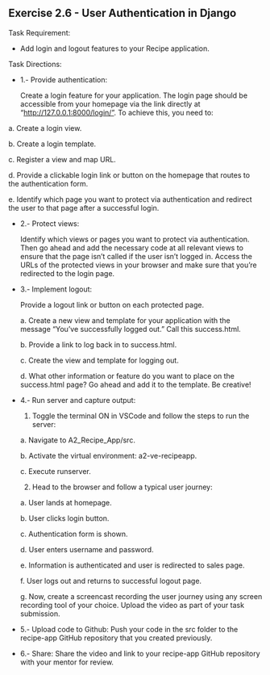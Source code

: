 ## Exercise 2.6 - User Authentication in Django

Task Requirement:
  - Add login and logout features to your Recipe application.

Task Directions:

  - 1.- Provide authentication:

    Create a login feature for your application. The login page should be accessible from your homepage via the link directly at “http://127.0.0.1:8000/login/”. To achieve this, you need to:

  a. Create a login view.

  b. Create a login template.

  c. Register a view and map URL.

  d. Provide a clickable login link or button on the homepage that routes to the authentication form.

  e. Identify which page you want to protect via authentication and redirect the user to that page after a successful login.

  - 2.- Protect views:

    Identify which views or pages you want to protect via authentication. Then go ahead and add the necessary code at all relevant views to ensure that the page isn’t called if the user isn’t logged in. Access the URLs of the protected views in your browser and make sure that you’re redirected to the login page.

  - 3.- Implement logout:

    Provide a logout link or button on each protected page.

    a. Create a new view and template for your application with the message “You’ve successfully logged out.” Call this success.html.

    b. Provide a link to log back in to success.html.

    c. Create the view and template for logging out.

    d. What other information or feature do you want to place on the success.html page? Go ahead and add it to the template. Be creative!

- 4.- Run server and capture output:

  1. Toggle the terminal ON in VSCode and follow the steps to run the server:

    a. Navigate to A2_Recipe_App/src.

    b. Activate the virtual environment: a2-ve-recipeapp.

    c. Execute runserver.

  2. Head to the browser and follow a typical user journey:

    a. User lands at homepage.

    b. User clicks login button.

    c. Authentication form is shown.

    d. User enters username and password.

    e. Information is authenticated and user is redirected to sales page.

    f. User logs out and returns to successful logout page.

    g. Now, create a screencast recording the user journey using any screen recording tool of your choice. Upload the video as part of your task submission.

- 5.- Upload code to Github:
Push your code in the src folder to the recipe-app GitHub repository that you created previously.

- 6.- Share:
Share the video and link to your recipe-app GitHub repository with your mentor for review.
  